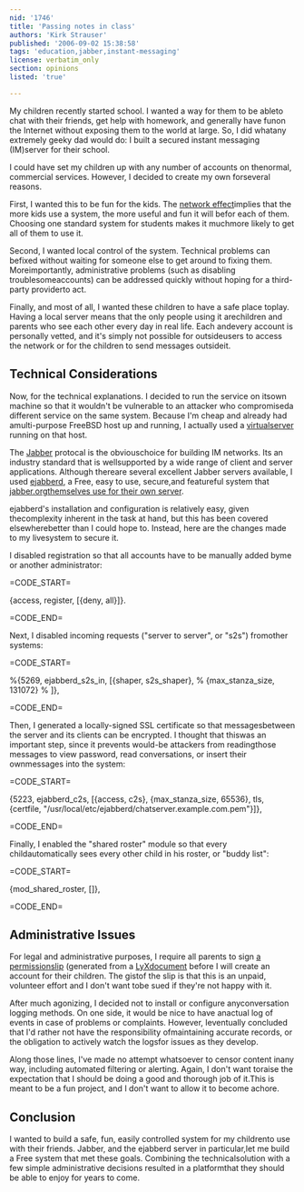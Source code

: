 ```yaml
---
nid: '1746'
title: 'Passing notes in class'
authors: 'Kirk Strauser'
published: '2006-09-02 15:38:58'
tags: 'education,jabber,instant-messaging'
license: verbatim_only
section: opinions
listed: 'true'

---
```

My children recently started school.  I wanted a way for them to be ableto chat with their friends, get help with homework, and generally have funon the Internet without exposing them to the world at large.  So, I did whatany extremely geeky dad would do: I built a secured instant messaging (IM)server for their school.

I could have set my children up with any number of accounts on thenormal, commercial services.  However, I decided to create my own forseveral reasons.

First, I wanted this to be fun for the kids.  The [network effect](http://en.wikipedia.org/wiki/Network_effect)implies that the more kids use a system, the more useful and fun it will befor each of them.  Choosing one standard system for students makes it muchmore likely to get all of them to use it.

Second, I wanted local control of the system.  Technical problems can befixed without waiting for someone else to get around to fixing them.  Moreimportantly, administrative problems (such as disabling troublesomeaccounts) can be addressed quickly without hoping for a third-party providerto act.

Finally, and most of all, I wanted these children to have a safe place toplay.  Having a local server means that the only people using it arechildren and parents who see each other every day in real life.  Each andevery account is personally vetted, and it's simply not possible for outsideusers to access the network or for the children to send messages outsideit.


## Technical Considerations

Now, for the technical explanations.  I decided to run the service on itsown machine so that it wouldn't be vulnerable to an attacker who compromiseda different service on the same system.  Because I'm cheap and already had amulti-purpose FreeBSD host up and running, I actually used a [virtualserver](http://www.freebsd.org/doc/en_US.ISO8859-1/books/arch-handbook/jail.html) running on that host.

The [Jabber](http://www.jabber.org/) protocal is the obviouschoice for building IM networks.  Its an industry standard that is wellsupported by a wide range of client and server applications.  Although thereare several excellent Jabber servers available, I used [ejabberd](http://ejabberd.jabber.ru/), a Free, easy to use, secure,and featureful system that [jabber.orgthemselves use for their own server](http://mail.jabber.org/pipermail/juser/2006-February/001409.html).

ejabberd's installation and configuration is relatively easy, given thecomplexity inherent in the task at hand, but this has been covered elsewherebetter than I could hope to.  Instead, here are the changes made to my livesystem to secure it.

I disabled registration so that all accounts have to be manually added byme or another administrator:


=CODE_START=

{access, register, [{deny, all}]}.

=CODE_END=

Next, I disabled incoming requests ("server to server", or "s2s") fromother systems:


=CODE_START=

%{5269, ejabberd_s2s_in,  [{shaper, s2s_shaper},
%                        {max_stanza_size, 131072}
%                       ]},

=CODE_END=

Then, I generated a locally-signed SSL certificate so that messagesbetween the server and its clients can be encrypted.  I thought that thiswas an important step, since it prevents would-be attackers from readingthose messages to view password, read conversations, or insert their ownmessages into the system:


=CODE_START=

{5223, ejabberd_c2s,     [{access, c2s},
                          {max_stanza_size, 65536},
                          tls, {certfile,
                          "/usr/local/etc/ejabberd/chatserver.example.com.pem"}]},

=CODE_END=

Finally, I enabled the "shared roster" module so that every childautomatically sees every other child in his roster, or "buddy list":


=CODE_START=

{mod_shared_roster, []},

=CODE_END=


## Administrative Issues

For legal and administrative purposes, I require all parents to sign [a permissionslip](http://montessori.honeypot.net/imapplication.pdf) (generated from a [LyXdocument](http://montessori.honeypot.net/montessori_im_application.lyx) before I will create an account for their children.  The gistof the slip is that this is an unpaid, volunteer effort and I don't want tobe sued if they're not happy with it.

After much agonizing, I decided not to install or configure anyconversation logging methods.  On one side, it would be nice to have anactual log of events in case of problems or complaints.  However, Ieventually concluded that I'd rather not have the responsibility ofmaintaining accurate records, or the obligation to actively watch the logsfor issues as they develop.

Along those lines, I've made no attempt whatsoever to censor content inany way, including automated filtering or alerting.  Again, I don't want toraise the expectation that I should be doing a good and thorough job of it.This is meant to be a fun project, and I don't want to allow it to become achore.


## Conclusion

I wanted to build a safe, fun, easily controlled system for my childrento use with their friends.  Jabber, and the ejabberd server in particular,let me build a Free system that met these goals.  Combining the technicalsolution with a few simple administrative decisions resulted in a platformthat they should be able to enjoy for years to come.

